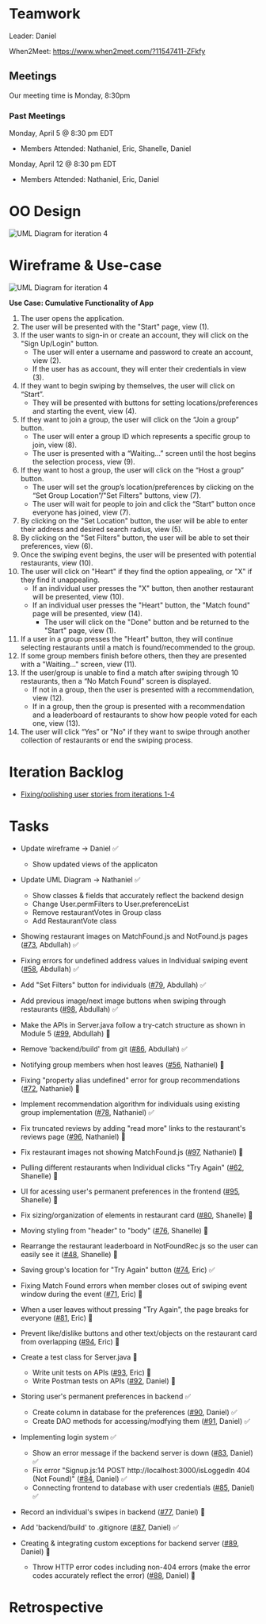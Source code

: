 # Teamwork

Leader: Daniel

When2Meet: https://www.when2meet.com/?11547411-ZFkfy

## Meetings
Our meeting time is Monday, 8:30pm

### Past Meetings

Monday, April 5 @ 8:30 pm EDT
- Members Attended: Nathaniel, Eric, Shanelle, Daniel

Monday, April 12 @ 8:30 pm EDT
- Members Attended: Nathaniel, Eric, Daniel

# OO Design

![UML Diagram for iteration 4](assets/iteration-4-uml.png)

# Wireframe & Use-case

![UML Diagram for iteration 4](assets/iteration4_wireframe.png)

**Use Case: Cumulative Functionality of App**

1. The user opens the application.
2. The user will be presented with the "Start" page, view (1).
3. If the user wants to sign-in or create an account, they will click on the "Sign Up/Login" button.
    - The user will enter a username and password to create an account, view (2).
    - If the user has as account, they will enter their credentials in view (3).
4. If they want to begin swiping by themselves, the user will click on “Start”.
    - They will be presented with buttons for setting locations/preferences and starting the event, view (4).
5. If they want to join a group, the user will click on the “Join a group” button.
    - The user will enter a group ID which represents a specific group to join, view (8).
    - The user is presented with a “Waiting…” screen until the host begins the selection process, view (9).
6. If they want to host a group, the user will click on the “Host a group” button.
    - The user will set the group’s location/preferences by clicking on the “Set Group Location”/"Set Filters" buttons, view (7).
    - The user will wait for people to join and click the “Start” button once everyone has joined, view (7).
7. By clicking on the "Set Location" button, the user will be able to enter their address and desired search radius, view (5).
8. By clicking on the "Set Filters" button, the user will be able to set their preferences, view (6).
9. Once the swiping event begins, the user will be presented with potential restaurants, view (10).
10. The user will click on "Heart" if they find the option appealing, or "X" if they find it unappealing.
    - If an individual user presses the "X" button, then another restaurant will be presented, view (10).
    - If an individual user presses the "Heart" button, the "Match found" page will be presented, view (14).
      - The user will click on the "Done" button and be returned to the "Start" page, view (1).
11. If a user in a group presses the "Heart" button, they will continue selecting restaurants until a match is found/recommended to the group.
12. If some group members finish before others, then they are presented with a "Waiting..." screen, view (11).
13. If the user/group is unable to find a match after swiping through 10 restaurants, then a “No Match Found” screen is displayed.
    - If not in a group, then the user is presented with a recommendation, view (12).
    - If in a group, then the group is presented with a recommendation and a leaderboard of restaurants to show how people voted for each one, view (13).
14. The user will click “Yes” or "No" if they want to swipe through another collection of restaurants or end the swiping process.

# Iteration Backlog

- [Fixing/polishing user stories from iterations 1-4](roadmap.md)

# Tasks

- Update wireframe -> Daniel :white_check_mark:
  - Show updated views of the applicaton

- Update UML Diagram -> Nathaniel :white_check_mark:
  - Show classes & fields that accurately reflect the backend design
  - Change User.permFilters to User.preferenceList
  - Remove restaurantVotes in Group class
  - Add RestaurantVote class


- Showing restaurant images on MatchFound.js and NotFound.js pages ([#73](https://github.com/cs421sp21-homework/project-g13/issues/73), Abdullah) :white_check_mark:
- Fixing errors for undefined address values in Individual swiping event ([#58](https://github.com/cs421sp21-homework/project-g13/issues/58), Abdullah) :white_check_mark:
- Add "Set Filters" button for individuals ([#79](https://github.com/cs421sp21-homework/project-g13/issues/79), Abdullah) :white_check_mark:
- Add previous image/next image buttons when swiping through restaurants ([#98](https://github.com/cs421sp21-homework/project-g13/issues/98), Abdullah) :white_check_mark:
- Make the APIs in Server.java follow a try-catch structure as shown in Module 5 ([#99](https://github.com/cs421sp21-homework/project-g13/issues/99), Abdullah) :black_square_button:
- Remove 'backend/build' from git ([#86](https://github.com/cs421sp21-homework/project-g13/issues/86), Abdullah) :white_check_mark:

- Notifying group members when host leaves ([#56](https://github.com/cs421sp21-homework/project-g13/issues/56), Nathaniel) :black_square_button:
- Fixing "property alias undefined" error for group recommendations ([#72](https://github.com/cs421sp21-homework/project-g13/issues/72), Nathaniel) :black_square_button:
- Implement recommendation algorithm for individuals using existing group implementation ([#78](https://github.com/cs421sp21-homework/project-g13/issues/78), Nathaniel) :white_check_mark:
- Fix truncated reviews by adding "read more" links to the restaurant's reviews page ([#96](https://github.com/cs421sp21-homework/project-g13/issues/96), Nathaniel) :black_square_button:
- Fix restaurant images not showing MatchFound.js ([#97](https://github.com/cs421sp21-homework/project-g13/issues/97), Nathaniel) :black_square_button:

- Pulling different restaurants when Individual clicks "Try Again" ([#62](https://github.com/cs421sp21-homework/project-g13/issues/62), Shanelle) :black_square_button:
- UI for acessing user's permanent preferences in the frontend ([#95](https://github.com/cs421sp21-homework/project-g13/issues/95), Shanelle) :black_square_button:
- Fix sizing/organization of elements in restaurant card ([#80](https://github.com/cs421sp21-homework/project-g13/issues/80), Shanelle) :black_square_button:
- Moving styling from "header" to "body" ([#76](https://github.com/cs421sp21-homework/project-g13/issues/76), Shanelle) :black_square_button:
- Rearrange the restaurant leaderboard in NotFoundRec.js so the user can easily see it ([#48](https://github.com/cs421sp21-homework/project-g13/issues/48), Shanelle) :black_square_button:

- Saving group's location for "Try Again" button ([#74](https://github.com/cs421sp21-homework/project-g13/issues/74), Eric) :white_check_mark:
- Fixing Match Found errors when member closes out of swiping event window during the event ([#71](https://github.com/cs421sp21-homework/project-g13/issues/71), Eric) :black_square_button:
- When a user leaves without pressing "Try Again", the page breaks for everyone ([#81](https://github.com/cs421sp21-homework/project-g13/issues/81), Eric) :black_square_button:
- Prevent like/dislike buttons and other text/objects on the restaurant card from overlapping ([#94](https://github.com/cs421sp21-homework/project-g13/issues/94), Eric) :black_square_button:
- Create a test class for Server.java :black_square_button:
    - Write unit tests on APIs ([#93](https://github.com/cs421sp21-homework/project-g13/issues/93), Eric) :black_square_button:
    - Write Postman tests on APIs ([#92](https://github.com/cs421sp21-homework/project-g13/issues/92), Daniel) :black_square_button:
    
- Storing user's permanent preferences in backend :white_check_mark:
  - Create column in database for the preferences ([#90](https://github.com/cs421sp21-homework/project-g13/issues/90), Daniel) :white_check_mark:
  - Create DAO methods for accessing/modfying them ([#91](https://github.com/cs421sp21-homework/project-g13/issues/91), Daniel) :white_check_mark:
- Implementing login system :white_check_mark:
  - Show an error message if the backend server is down ([#83](https://github.com/cs421sp21-homework/project-g13/issues/83), Daniel) :white_check_mark:
  - Fix error "Signup.js:14 POST http://localhost:3000/isLoggedIn 404 (Not Found)" ([#84](https://github.com/cs421sp21-homework/project-g13/issues/84), Daniel) :white_check_mark:
  - Connecting frontend to database with user credentials ([#85](https://github.com/cs421sp21-homework/project-g13/issues/85), Daniel) :white_check_mark:
- Record an individual's swipes in backend ([#77](https://github.com/cs421sp21-homework/project-g13/issues/77), Daniel) :black_square_button:
- Add 'backend/build' to .gitignore ([#87](https://github.com/cs421sp21-homework/project-g13/issues/87), Daniel) :white_check_mark:
- Creating & integrating custom exceptions for backend server ([#89](https://github.com/cs421sp21-homework/project-g13/issues/89), Daniel) :black_square_button:
  - Throw HTTP error codes including non-404 errors (make the error codes accurately reflect the error) ([#88](https://github.com/cs421sp21-homework/project-g13/issues/88), Daniel) :black_square_button:

# Retrospective

